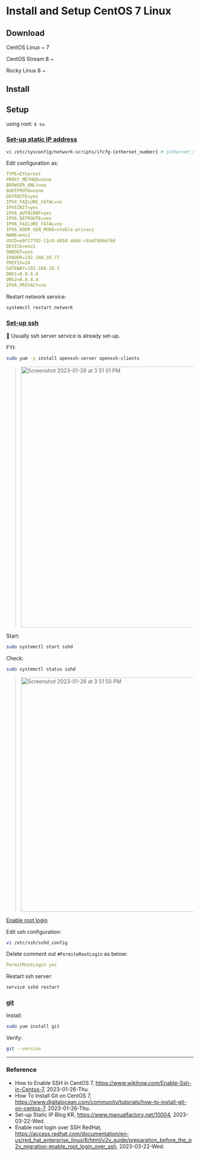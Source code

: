 # Install and Setup CentOS 7 Linux

## Download

CentOS Linux ~ 7

CentOS Stream 8 ~

Rocky Linux 8 ~

## Install

## Setup

using root: `$ su`

### [Set-up static IP address](https://www.manualfactory.net/10004)

```Bash
vi /etc/sysconfig/network-scripts/ifcfg-{ethernet_number} # {ethernet_number} might seem 'eno1'
```

Edit configuration as:

```YAML
TYPE=Ethernet
PROXY_METHOD=none
BROWSER_ONLY=no
BOOTPROTO=none
DEFROUTE=yes
IPV4_FAILURE_FATAL=no
IPV6INIT=yes
IPV6_AUTOCONF=yes
IPV6_DEFROUTE=yes
IPV6_FAILURE_FATAL=no
IPV6_ADDR_GEN_MODE=stable-privacy
NAME=eno1
UUID=e0f27782-11c0-4858-abb8-c8a4f6066f8d
DEVICE=eno1
ONBOOT=yes
IPADDR=192.168.10.77
PREFIX=24
GATEWAY=192.168.10.1
DNS1=8.8.8.8
DNS2=8.8.4.4
IPV6_PRIVACY=no
```

Restart network service:

```Bash
systemctl restart network
```

### [Set-up ssh](https://www.wikihow.com/Enable-Ssh-in-Centos-7)

:key: Usually ssh server service is already set-up.

FYI:

```Bash
sudo yum -y install openssh-server openssh-clients
```

> <img width="699" alt="Screenshot 2023-01-26 at 3 51 01 PM" src="https://user-images.githubusercontent.com/20737479/214774473-edd8d171-14e1-4559-8c80-50dfd2f65fe6.png">

Start:

```Bash
sudo systemctl start sshd
```

Check:

```Bash
sudo systemctl status sshd
```

> <img width="628" alt="Screenshot 2023-01-26 at 3 51 50 PM" src="https://user-images.githubusercontent.com/20737479/214774577-0c968390-c7af-4cc6-bcd5-b38147beae53.png">

[Enable root login](https://access.redhat.com/documentation/en-us/red_hat_enterprise_linux/6/html/v2v_guide/preparation_before_the_p2v_migration-enable_root_login_over_ssh)

Edit ssh configuration:

```Bash
vi /etc/ssh/sshd_config
```

Delete comment out `#PermiteRootLogin` as below:

```YAML
PermitRootLogin yes
```

Restart ssh server:

```Bash
service sshd restart
```

### [git](https://www.digitalocean.com/community/tutorials/how-to-install-git-on-centos-7)

Install:

```Bash
sudo yum install git
```

Verify:
```Bash
git --version
```

---

### Reference
- How to Enable SSH in CentOS 7, https://www.wikihow.com/Enable-Ssh-in-Centos-7, 2023-01-26-Thu.
- How To Install Git on CentOS 7, https://www.digitalocean.com/community/tutorials/how-to-install-git-on-centos-7, 2023-01-26-Thu.
- Set-up Static IP Blog KR, https://www.manualfactory.net/10004, 2023-03-22-Wed.
- Enable root login over SSH RedHat, https://access.redhat.com/documentation/en-us/red_hat_enterprise_linux/6/html/v2v_guide/preparation_before_the_p2v_migration-enable_root_login_over_ssh, 2023-03-22-Wed.
